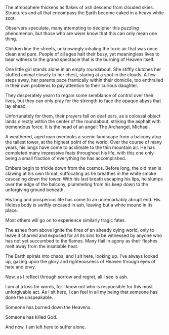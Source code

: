The atmosphere thickens as flakes of ash descend from clouded skies. Structures and all that encompass the Earth become caked in a heavy white soot.

Observers speculate, many attempting to decipher this puzzling phenomenon, but those who are wiser know that this can only mean one thing.

Children line the streets, unknowingly inhaling the toxic air that was once clean and pure. People of all ages halt their busy, yet meaningless lives to bear witness to the grand spectacle that is the burning of Heaven itself.

One little girl stands alone in an empty roundabout. She stiffly clutches her stuffed animal closely to her chest, staring at a spot in the clouds. A few steps away, her parents pace frantically within their domicile, too enthralled in their own problems to pay attention to their curious daughter. 

They desperately yearn to regain some semblance of control over their lives, but they can only pray for the strength to face the opaque abyss that lay ahead.

Unfortunately for them, their prayers fall on deaf ears, as a colossal object lands directly within the center of the roundabout, striking the asphalt with tremendous force. It is the head of an angel: The Archangel, Michael.

A weathered, aged man overlooks a scenic landscape from a balcony atop the tallest tower, at the highest point of the world. Over the course of many years, his lungs have come to acclimate to the thin mountain air. He has completed many impressive feats throughout his life, with this one only being a small fraction of everything he has accomplished.

Embers begin to trickle down from the cosmos. Before long, the old man is clawing at his own throat, suffocating as he breathes in the white smoke cascading down the tower. With his last breath escaping his lips, he slumps over the edge of the balcony, plummeting from his keep down to the unforgiving ground beneath.

His long and prosperous life has come to an unremarkably abrupt end. His lifeless body is swiftly encased in ash, leaving but a white mound in its place.

Most others will go on to experience similarly tragic fates.

The ashes from above ignite the fires of an already dying world, only to leave it charred and exposed for all its sins to be witnessed by anyone who has not yet succumbed to the flames. Many flail in agony as their fleshes melt away from the insatiable heat. 

The Earth spirals into chaos, and I sit here, looking up. I’ve always looked up, gazing upon the glory and righteousness of Heaven through eyes of hate and envy.

Now, as I reflect through sorrow and regret, all I see is ash.

I am at a loss for words, for I know not who is responsible for this most unforgivable act. As I sit here, I can feel in all my being that someone has done the unspeakable.

Someone has burned down the Heavens.

Someone has killed God.

And now, I am left here to suffer alone.
